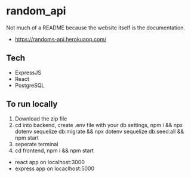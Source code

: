 # random_api
Not much of a README because the website itself is the documentation.

- https://randoms-api.herokuapp.com/

## Tech
- ExpressJS
- React 
- PostgreSQL

## To run locally
1. Download the zip file
2. cd into backend, create .env file with your db settings, npm i && npx dotenv sequelize db:migrate && npx dotenv sequelize db:seed:all && npm start
3. seperate terminal
4. cd frontend, npm i && npm start

- react app on localhost:3000
- express app on locaclhost:5000
